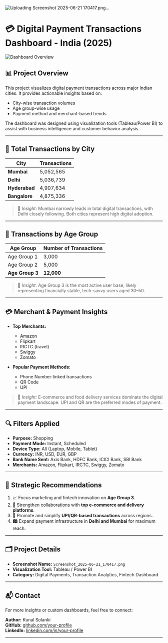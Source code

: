 




![Uploading Screenshot 2025-06-21 170417.png…]()



# 💳 Digital Payment Transactions Dashboard - India (2025)

![Dashboard Overview](./Screenshot_2025-06-21_170417.png)

## 📊 Project Overview

This project visualizes digital payment transactions across major Indian cities. It provides actionable insights based on:
- City-wise transaction volumes
- Age group-wise usage
- Payment method and merchant-based trends

The dashboard was designed using visualization tools (Tableau/Power BI) to assist with business intelligence and customer behavior analysis.

---

## 📍 Total Transactions by City

| City       | Transactions |
|------------|--------------|
| **Mumbai**     | 5,052,565      |
| **Delhi**      | 5,036,739      |
| **Hyderabad**  | 4,907,634      |
| **Bangalore**  | 4,875,336      |

> 📌 *Insight:* Mumbai narrowly leads in total digital transactions, with Delhi closely following. Both cities represent high digital adoption.

---

## 👥 Transactions by Age Group

| Age Group    | Number of Transactions |
|--------------|------------------------|
| Age Group 1  | 3,000                  |
| Age Group 2  | 5,000                  |
| **Age Group 3**  | **12,000**                 |

> 🎯 *Insight:* Age Group 3 is the most active user base, likely representing financially stable, tech-savvy users aged 30–50.

---

## 💳 Merchant & Payment Insights

- **Top Merchants:**
  - Amazon
  - Flipkart
  - IRCTC (travel)
  - Swiggy
  - Zomato

- **Popular Payment Methods:**
  - Phone Number-linked transactions
  - QR Code
  - UPI

> 🧠 *Insight:* E-commerce and food delivery services dominate the digital payment landscape. UPI and QR are the preferred modes of payment.

---

## 🔍 Filters Applied

- **Purpose:** Shopping
- **Payment Mode:** Instant, Scheduled
- **Device Type:** All (Laptop, Mobile, Tablet)
- **Currency:** INR, USD, EUR, GBP
- **Bank Name Sent:** Axis Bank, HDFC Bank, ICICI Bank, SBI Bank
- **Merchants:** Amazon, Flipkart, IRCTC, Swiggy, Zomato

---

## 📌 Strategic Recommendations

1. 📈 Focus marketing and fintech innovation on **Age Group 3**.
2. 🤝 Strengthen collaborations with **top e-commerce and delivery platforms**.
3. 📲 Promote and simplify **UPI/QR-based transactions** across regions.
4. 🏙️ Expand payment infrastructure in **Delhi and Mumbai** for maximum reach.

---

## 🗂️ Project Details

- **Screenshot Name:** `Screenshot_2025-06-21_170417.png`
- **Visualization Tool:** Tableau / Power BI
- **Category:** Digital Payments, Transaction Analytics, Fintech Dashboard

---

## 📬 Contact

For more insights or custom dashboards, feel free to connect:

**Author:** Kunal Solanki  
**GitHub:** [github.com/your-profile](https://github.com/your-profile)  
**LinkedIn:** [linkedin.com/in/your-profile](https://linkedin.com/in/your-profile)

---
